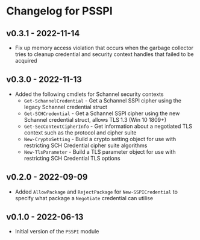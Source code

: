 # Changelog for PSSPI

## v0.3.1 - 2022-11-14

+ Fix up memory access violation that occurs when the garbage collector tries to cleanup credential and security context handles that failed to be acquired

## v0.3.0 - 2022-11-13

+ Added the following cmdlets for Schannel security contexts
  + `Get-SchannelCredential` - Get a Schannel SSPI cipher using the legacy Schannel credential struct
  + `Get-SCHCredential` - Get a Schannel SSPI cipher using the new Schannel credential struct, allows TLS 1.3 (Win 10 1809+)
  + `Get-SecContextCipherInfo` - Get information about a negotiated TLS context such as the protocol and cipher suite
  + `New-CryptoSetting` - Build a crypto setting object for use with restricting SCH Credential cipher suite algorithms
  + `New-TlsParameter` - Build a TLS parameter object for use with restricting SCH Credential TLS options

## v0.2.0 - 2022-09-09

+ Added `AllowPackage` and `RejectPackage` for `New-SSPICredential` to specify what package a `Negotiate` credential can utilise

## v0.1.0 - 2022-06-13

+ Initial version of the `PSSPI` module
